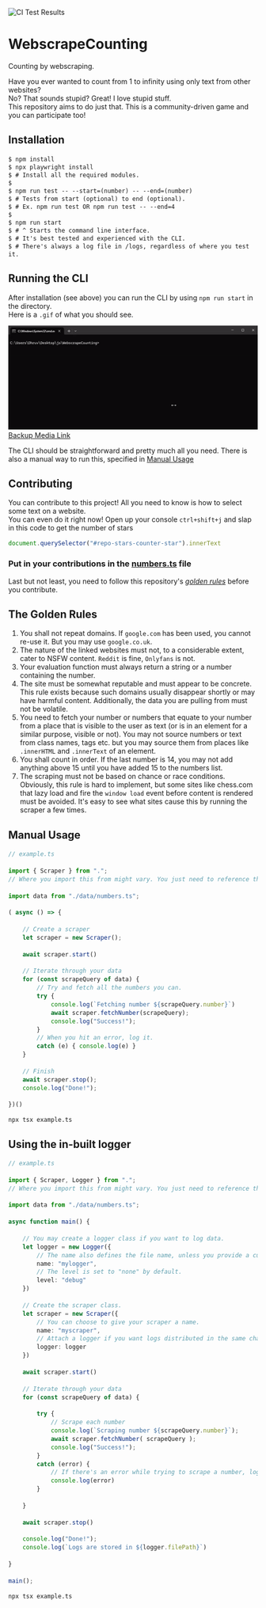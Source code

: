 ![CI Test Results](https://github.com/SuppliedOrange/WebscrapeCounting/actions/workflows/node.js.yml/badge.svg)

# WebscrapeCounting

Counting by webscraping.

Have you ever wanted to count from 1 to infinity using only text from other websites? \
No? That sounds stupid? Great! I love stupid stuff. \
This repository aims to do just that. This is a community-driven game and you can participate too!

## Installation

```console
$ npm install
$ npx playwright install
$ # Install all the required modules.
$
$ npm run test -- --start=(number) -- --end=(number)
$ # Tests from start (optional) to end (optional).
$ # Ex. npm run test OR npm run test -- --end=4
$
$ npm run start 
$ # ^ Starts the command line interface. 
$ # It's best tested and experienced with the CLI.
$ # There's always a log file in /logs, regardless of where you test it.
```

## Running the CLI

After installation (see above) you can run the CLI by using `npm run start` in the directory.\
Here is a `.gif` of what you should see.

![CLI Preview](./assets/cli_preview.gif)\
[Backup Media Link](https://imgur.com/CJyAFoB)

The CLI should be straightforward and pretty much all you need. There is also a manual way to run this, specified in [Manual Usage](#manual-usage)

## Contributing

You can contribute to this project! All you need to know is how to select some text on a website.\
You can even do it right now! Open up your console `ctrl+shift+j` and slap in this code to get the number of stars

```js
document.querySelector("#repo-stars-counter-star").innerText
```

### Put in your contributions in the [numbers.ts](https://github.com/SuppliedOrange/WebscrapeCounting/blob/main/data/numbers.ts) file

Last but not least, you need to follow this repository's [*golden rules*](#the-golden-rules) before you contribute.

## The Golden Rules

1) You shall not repeat domains. If `google.com` has been used, you cannot re-use it. But you may use `google.co.uk`.
2) The nature of the linked websites must not, to a considerable extent, cater to NSFW content. `Reddit` is fine, `Onlyfans` is not.
3) Your evaluation function must always return a string or a number containing the number.
4) The site must be somewhat reputable and must appear to be concrete. This rule exists because such domains usually disappear shortly or may have harmful content. Additionally, the data you are pulling from must not be volatile.
5) You need to fetch your number or numbers that equate to your number from a place that is visible to the user as text (or is in an element for a similar purpose, visible or not). You may not source numbers or text from class names, tags etc. but you may source them from places like `.innerHTML` and `.innerText` of an element.
6) You shall count in order. If the last number is 14, you may not add anything above 15 until you have added 15 to the numbers list.
7) The scraping must not be based on chance or race conditions. Obviously, this rule is hard to implement, but some sites like chess.com that lazy load and fire the `window load` event before content is rendered must be avoided. It's easy to see what sites cause this by running the scraper a few times.

## Manual Usage

```ts
// example.ts

import { Scraper } from ".";
// Where you import this from might vary. You just need to reference the top-level index.ts file.

import data from "./data/numbers.ts";

( async () => {

    // Create a scraper
    let scraper = new Scraper();

    await scraper.start()

    // Iterate through your data
    for (const scrapeQuery of data) {
        // Try and fetch all the numbers you can.
        try {
            console.log(`Fetching number ${scrapeQuery.number}`)
            await scraper.fetchNumber(scrapeQuery);
            console.log("Success!");
        }
        // When you hit an error, log it.
        catch (e) { console.log(e) }
    }
    
    // Finish
    await scraper.stop();
    console.log("Done!");

})()
```

```console
npx tsx example.ts
```

## Using the in-built logger

```ts
// example.ts

import { Scraper, Logger } from ".";
// Where you import this from might vary. You just need to reference the top-level index.ts file.

import data from "./data/numbers.ts";

async function main() {

    // You may create a logger class if you want to log data.
    let logger = new Logger({
        // The name also defines the file name, unless you provide a custom file path.
        name: "mylogger",
        // The level is set to "none" by default.
        level: "debug"
    })

    // Create the scraper class.
    let scraper = new Scraper({
        // You can choose to give your scraper a name.
        name: "myscraper",
        // Attach a logger if you want logs distributed in the same channel.
        logger: logger
    })

    await scraper.start()

    // Iterate through your data
    for (const scrapeQuery of data) {

        try {
            // Scrape each number
            console.log(`Scraping number ${scrapeQuery.number}`);
            await scraper.fetchNumber( scrapeQuery );
            console.log("Success!");
        }
        catch (error) {
            // If there's an error while trying to scrape a number, log it.
            console.log(error)
        }

    }

    await scraper.stop()

    console.log("Done!");
    console.log(`Logs are stored in ${logger.filePath}`)
    
}

main();

```

```console
npx tsx example.ts
```
